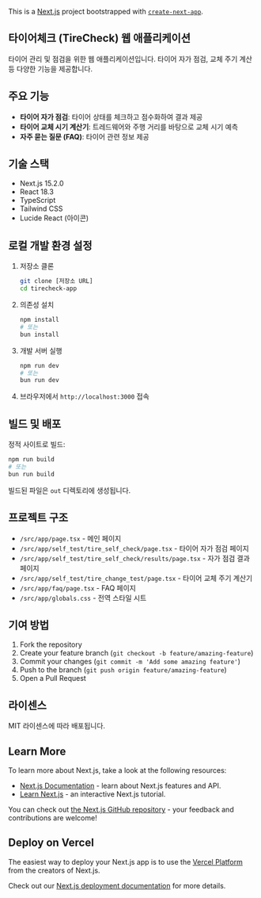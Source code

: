 This is a [Next.js](https://nextjs.org) project bootstrapped with [`create-next-app`](https://nextjs.org/docs/app/api-reference/cli/create-next-app).

## 타이어체크 (TireCheck) 웹 애플리케이션

타이어 관리 및 점검을 위한 웹 애플리케이션입니다. 타이어 자가 점검, 교체 주기 계산 등 다양한 기능을 제공합니다.

## 주요 기능

- **타이어 자가 점검**: 타이어 상태를 체크하고 점수화하여 결과 제공
- **타이어 교체 시기 계산기**: 트레드웨어와 주행 거리를 바탕으로 교체 시기 예측
- **자주 묻는 질문 (FAQ)**: 타이어 관련 정보 제공

## 기술 스택

- Next.js 15.2.0
- React 18.3
- TypeScript
- Tailwind CSS
- Lucide React (아이콘)

## 로컬 개발 환경 설정

1. 저장소 클론
   ```bash
   git clone [저장소 URL]
   cd tirecheck-app
   ```

2. 의존성 설치
   ```bash
   npm install
   # 또는
   bun install
   ```

3. 개발 서버 실행
   ```bash
   npm run dev
   # 또는
   bun run dev
   ```

4. 브라우저에서 `http://localhost:3000` 접속

## 빌드 및 배포

정적 사이트로 빌드:

```bash
npm run build
# 또는
bun run build
```

빌드된 파일은 `out` 디렉토리에 생성됩니다.

## 프로젝트 구조

- `/src/app/page.tsx` - 메인 페이지
- `/src/app/self_test/tire_self_check/page.tsx` - 타이어 자가 점검 페이지
- `/src/app/self_test/tire_self_check/results/page.tsx` - 자가 점검 결과 페이지
- `/src/app/self_test/tire_change_test/page.tsx` - 타이어 교체 주기 계산기
- `/src/app/faq/page.tsx` - FAQ 페이지
- `/src/app/globals.css` - 전역 스타일 시트

## 기여 방법

1. Fork the repository
2. Create your feature branch (`git checkout -b feature/amazing-feature`)
3. Commit your changes (`git commit -m 'Add some amazing feature'`)
4. Push to the branch (`git push origin feature/amazing-feature`)
5. Open a Pull Request

## 라이센스

MIT 라이센스에 따라 배포됩니다.

## Learn More

To learn more about Next.js, take a look at the following resources:

- [Next.js Documentation](https://nextjs.org/docs) - learn about Next.js features and API.
- [Learn Next.js](https://nextjs.org/learn) - an interactive Next.js tutorial.

You can check out [the Next.js GitHub repository](https://github.com/vercel/next.js) - your feedback and contributions are welcome!

## Deploy on Vercel

The easiest way to deploy your Next.js app is to use the [Vercel Platform](https://vercel.com/new?utm_medium=default-template&filter=next.js&utm_source=create-next-app&utm_campaign=create-next-app-readme) from the creators of Next.js.

Check out our [Next.js deployment documentation](https://nextjs.org/docs/app/building-your-application/deploying) for more details.
